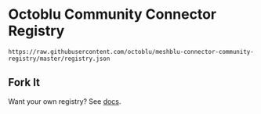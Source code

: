 # Octoblu Community Connector Registry

`https://raw.githubusercontent.com/octoblu/meshblu-connector-community-registry/master/registry.json`

## Fork It

Want your own registry? See [docs](https://meshblu-connectors.readme.io/v1.0/docs/custom-registry).
